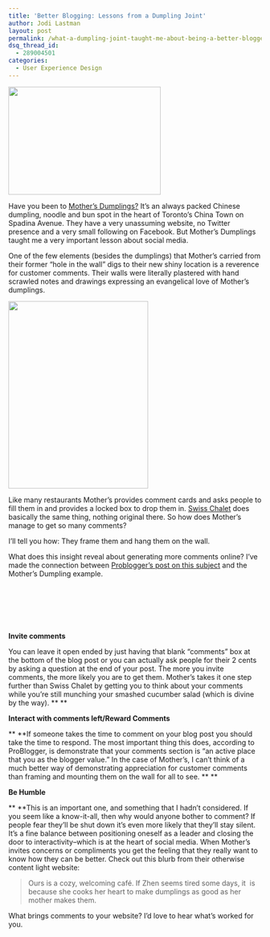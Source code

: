 ```yaml
---
title: 'Better Blogging: Lessons from a Dumpling Joint'
author: Jodi Lastman
layout: post
permalink: /what-a-dumpling-joint-taught-me-about-being-a-better-blogger/
dsq_thread_id:
  - 289004501
categories:
  - User Experience Design
---
```

<a rel="attachment wp-att-4764" href="http://hypenotic.com/meaning-fulmarketing/4713/what-a-dumpling-joint-taught-me-about-being-a-better-blogger/attachment/screen-shot-2011-04-26-at-1-03-41-pm"><img class="alignleft size-full wp-image-4764" title="Screen shot 2011-04-26 at 1.03.41 PM" src="http://hypenotic.com/wordpress/wp-content/uploads/2011/04/Screen-shot-2011-04-26-at-1.03.41-PM.png" alt="" width="303" height="215" /></a>

Have you been to [Mother&#8217;s Dumplings?][1] It&#8217;s an always packed Chinese dumpling, noodle and bun spot in the heart of Toronto&#8217;s China Town on Spadina Avenue. They have a very unassuming website, no Twitter presence and a very small following on Facebook. But Mother&#8217;s Dumplings taught me a very important lesson about social media.

One of the few elements (besides the dumplings) that Mother&#8217;s carried from their former &#8220;hole in the wall&#8221; digs to their new shiny location is a reverence for customer comments. Their walls were literally plastered with hand scrawled notes and drawings expressing an evangelical love of Mother&#8217;s dumplings.

<a rel="attachment wp-att-4755" href="http://hypenotic.com/meaning-fulmarketing/4713/what-a-dumpling-joint-taught-me-about-being-a-better-blogger/attachment/mothers1-3"><img class="alignleft size-medium wp-image-4755" title="Mothers1" src="http://hypenotic.com/wordpress/wp-content/uploads/2011/04/Mothers12-e1303836138444-580x776.jpg" alt="" width="278" height="373" /></a>

Like many restaurants Mother&#8217;s provides comment cards and asks people to fill them in and provides a locked box to drop them in. [Swiss Chalet][2] does basically the same thing, nothing original there. So how does Mother&#8217;s manage to get so many comments?

I&#8217;ll tell you how: They frame them and hang them on the wall.

What does this insight reveal about generating more comments online? I&#8217;ve made the connection between [Problogger&#8217;s post on this subject][3] and the Mother&#8217;s Dumpling example.

&nbsp;

&nbsp;

&nbsp;

**Invite comments**

You can leave it open ended by just having that blank &#8220;comments&#8221; box at the bottom of the blog post or you can actually ask people for their 2 cents by asking a question at the end of your post. The more you invite comments, the more likely you are to get them. Mother&#8217;s takes it one step further than Swiss Chalet by getting you to think about your comments while you&#8217;re still munching your smashed cucumber salad (which is divine by the way). ** **

**Interact with comments left/Reward Comments**

** **If someone takes the time to comment on your blog post you should take the time to respond. The most important thing this does, according to ProBlogger, is demonstrate that your comments section is &#8220;an active place that you as the blogger value.&#8221; In the case of Mother&#8217;s, I can&#8217;t think of a much better way of demonstrating appreciation for customer comments than framing and mounting them on the wall for all to see. ** **

**Be Humble**

** **This is an important one, and something that I hadn&#8217;t considered. If you seem like a know-it-all, then why would anyone bother to comment? If people fear they&#8217;ll be shut down it&#8217;s even more likely that they&#8217;ll stay silent. It&#8217;s a fine balance between positioning oneself as a leader and closing the door to interactivity&#8211;which is at the heart of social media. When Mother&#8217;s invites concerns or compliments you get the feeling that they really want to know how they can be better. Check out this blurb from their otherwise content light website:

> Ours is a cozy, welcoming café. If Zhen seems tired some days, it  is because she cooks her heart to make dumplings as good as her mother makes them.

What brings comments to your website? I&#8217;d love to hear what&#8217;s worked for you.

 [1]: http://www.mothersdumplings.com/
 [2]: http://www.swisschalet.ca/
 [3]: http://www.problogger.net/archives/2006/10/12/10-techniques-to-get-more-comments-on-your-blog/